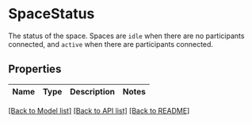 # SpaceStatus

The status of the space. Spaces are `idle` when there are no participants connected, and `active` when there are participants connected.
## Properties
Name | Type | Description | Notes
------------ | ------------- | ------------- | -------------

[[Back to Model list]](../README.md#documentation-for-models) [[Back to API list]](../README.md#documentation-for-api-endpoints) [[Back to README]](../README.md)


